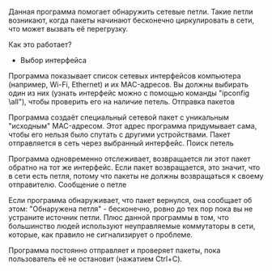 
Данная программа помогает обнаружить сетевые петли. Такие петли возникают, когда пакеты начинают бесконечно циркулировать в сети, что может вызвать её перегрузку.


Как это работает?

 - Выбор интерфейса

Программа показывает список сетевых интерфейсов компьютера (например, Wi-Fi, Ethernet) и их MAC-адресов.
Вы должны выбирать один из них (узнать интерфейс можно с помощью команды "ipconfig \all"), чтобы проверить его на наличие петель.
Отправка пакетов

Программа создаёт специальный сетевой пакет с уникальным "исходным" MAC-адресом. Этот адрес программа придумывает сама, чтобы его нельзя было спутать с другими устройствами.
Пакет отправляется в сеть через выбранный интерфейс.
Поиск петель

Программа одновременно отслеживает, возвращается ли этот пакет обратно на тот же интерфейс.
Если пакет возвращается, это значит, что в сети есть петля, потому что пакеты не должны возвращаться к своему отправителю.
Сообщение о петле

Если программа обнаруживает, что пакет вернулся, она сообщает об этом: "Обнаружена петля" - бесконечно, ровно до тех пор пока вы не устраните источник петли. 
Плюс данной программы в том, что большинство людей используют неуправляемые коммутаторы в сети, которые, как правило не сигнализирует о проблеме.

Программа постоянно отправляет и проверяет пакеты, пока пользователь её не остановит (нажатием Ctrl+C).
